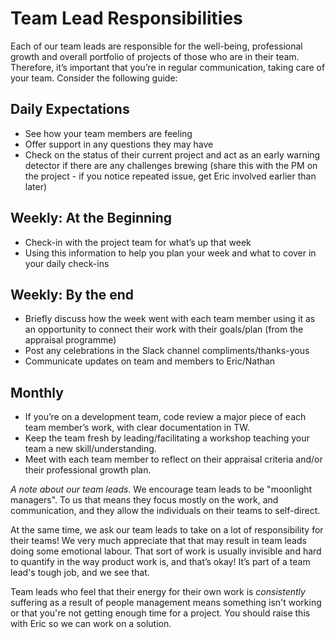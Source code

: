 # Team Lead Responsibilities

Each of our team leads are responsible for the well-being, professional growth and overall portfolio of projects of those who are in their team. Therefore, it’s important that you’re in regular communication, taking care of your team. Consider the following guide: 

## Daily Expectations

* See how your team members are feeling
* Offer support in any questions they may have
* Check on the status of their current project and act as an early warning detector if there are any challenges brewing (share this with the PM on the project - if you notice repeated issue, get Eric involved earlier than later)

## Weekly: At the Beginning

* Check-in with the project team for what’s up that week
* Using this information to help you plan your week and what to cover in your daily check-ins

## Weekly: By the end 

* Briefly discuss how the week went with each team member using it as an opportunity to connect their work with their goals/plan (from the appraisal programme)
* Post any celebrations in the Slack channel compliments/thanks-yous
* Communicate updates on team and members to Eric/Nathan

## Monthly

* If you’re on a development team, code review a major piece of each team member’s work, with clear documentation in TW. 
* Keep the team fresh by leading/facilitating a workshop teaching your team a new skill/understanding.
* Meet with each team member to reflect on their appraisal criteria and/or their professional growth plan.


*A note about our team leads*. We encourage team leads to be "moonlight managers". To us that means they focus mostly on the work, and communication, and they allow the individuals on their teams to self-direct.

At the same time, we ask our team leads to take on a lot of responsibility for their teams! We very much appreciate that that may result in team leads doing some emotional labour. That sort of work is usually invisible and hard to quantify in the way product work is, and that’s okay! It’s part of a team lead's tough job, and we see that.

Team leads who feel that their energy for their own work is _consistently_ suffering as a result of people management means something isn't working or that you're not getting enough time for a project. You should raise this with Eric so we can work on a solution. 